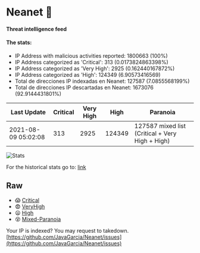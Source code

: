 # Neanet :hocho:
#### Threat intelligence feed
#### The stats:

- IP Address with malicious activities reported: 1800663 (100%)
- IP Address categorized as 'Critical':  313 (0.0173824863398%)
- IP Address categorized as 'Very High':  2925 (0.162440167872%)
- IP Address categorized as 'High':  124349 (6.90573416569)
- Total de direcciones IP indexadas en Neanet:  127587 (7.0855568199%)
- Total de direcciones IP descartadas en Neanet:  1673076 (92.9144431801%)

| Last Update | Critical | Very High | High | Paranoia |
| --- | --- | --- | --- | --- |
| 2021-08-09 05:02:08 | 313 | 2925 | 124349 | 127587 mixed list (Critical + Very High + High)|

![Stats](https://docs.google.com/spreadsheets/d/e/2PACX-1vSnaNMIXVabIpDJjufMlzH7poXnshF3mgd8Is1g9ytUEzVsP5my4Trn8f-xkoLLQ38xpL3HtmUexLo6/pubchart?oid=501124687&format=image)

For the historical stats go to: [link](/stats.csv)
## Raw
- :scream: [Critical](https://raw.githubusercontent.com/JavaGarcia/Neanet/master/blacklists/neanet_critical.txt)
- :fearful: [VeryHigh](https://raw.githubusercontent.com/JavaGarcia/Neanet/master/blacklists/neanet_veryHigh.txtt)
- :frowning: [High](https://raw.githubusercontent.com/JavaGarcia/Neanet/master/blacklists/neanet_high.txt)
- :dizzy_face: [Mixed-Paranoia](https://raw.githubusercontent.com/JavaGarcia/Neanet/master/blacklists/neanet_all.txt)


Your IP is indexed? You may request to takedown. [https://github.com/JavaGarcia/Neanet/issues](https://github.com/JavaGarcia/Neanet/issues)







































































































































































































































































































































































































































































































































































































































































































































































































































































































































































































































































































































































































































































































































































































































































































































































































































































































































































































































































































































































































































































































































































































































































































































































































































































































































































































































































































































































































































































































































































































































































































































































































































































































































































































































































































































































































































































































































































































































































































































































































































































































































































































































































































































































































































































































































































































































































































































































































































































































































































































































































































































































































































































































































































































































































































































































































































































































































































































































































































































































































































































































































































































































































































































































































































































































































































































































































































































































































































































































































































































































































































































































































































































































































































































































































































































































































































































































































































































































































































































































































































































































































































































































































